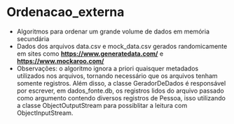 # Ordenacao_externa
* Algoritmos para ordenar um grande volume de dados em memória secundária
* Dados dos arquivos data.csv e mock_data.csv gerados randomicamente em sites como __https://www.generatedata.com/__ e __https://www.mockaroo.com/__
* Observações: o algoritmo ignora a priori quaisquer metadados utilizados nos arquivos, tornando necessário que os arquivos tenham somente registros. Além disso, a classe GeradorDeDados é responsável por escrever, em dados_fonte.db, os registros lidos do arquivo passado como argumento contendo diversos registros de Pessoa, isso utilizando a classe ObjectOutputStream para possiblitar a leitura com ObjectInputStream.
